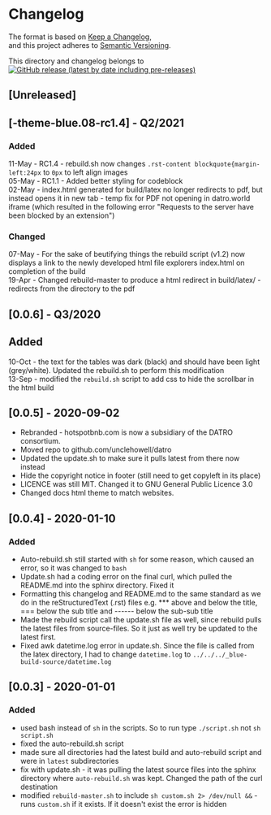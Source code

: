 # Changelog

The format is based on [Keep a Changelog](https://keepachangelog.com/en/1.0.0/),  
and this project adheres to [Semantic Versioning](https://semver.org/spec/v2.0.0.html).  

This directory and changelog belongs to [![GitHub release (latest by date including pre-releases)](https://img.shields.io/github/v/release/unclehowell/datro?include_prereleases)](https://github.com/unclehowell/datro/releases)  

## [Unreleased]  

## [-theme-blue.08-rc1.4] - Q2/2021  

### Added
11-May - RC1.4 - rebuild.sh now changes `.rst-content blockquote{margin-left:24px` to `0px` to left align images  
05-May - RC1.1 - Added better styling for codeblock  
02-May - index.html generated for build/latex no longer redirects to pdf, but instead opens it in new tab - temp fix for PDF not opening in datro.world iframe (which resulted in the following error "Requests to the server have been blocked by an extension")  

### Changed  
07-May - For the sake of beutifying things the rebuild script (v1.2) now displays a link to the newly developed html file explorers index.html on completion of the build   
19-Apr - Changed rebuild-master to produce a html redirect in build/latex/ - redirects from the directory to the pdf   

## [0.0.6] - Q3/2020

## Added
10-Oct - the text for the tables was dark (black) and should have been light (grey/white). Updated the rebuild.sh to perform this modification  
13-Sep - modified the `rebuild.sh` script to add css to hide the scrollbar in the html build  

## [0.0.5] - 2020-09-02                                                                    
 - Rebranded - hotspotbnb.com is now a subsidiary of the DATRO consortium.   
 - Moved repo to github.com/unclehowell/datro  
 - Updated the update.sh to make sure it pulls latest from there now instead  
 - Hide the copyright notice in footer (still need to get copyleft in its place)  
 - LICENCE was still MIT. Changed it to GNU General Public Licence 3.0  
 - Changed docs html theme to match websites.   


## [0.0.4] - 2020-01-10 

### Added 

 - Auto-rebuild.sh still started with `sh` for some reason, which caused an error, so it was changed to `bash`  
 - Update.sh had a coding error on the final curl, which pulled the README.md into the sphinx directory. Fixed it  
 - Formatting this changelog and README.md to the same standard as we do in the reStructuredText (.rst) files e.g. *** above and below the title, === below the sub title and ------ below the sub-sub title  
 - Made the rebuild script call the update.sh file as well, since rebuild pulls the latest files from source-files. So it just as well try be updated to the latest first.   
 - Fixed awk datetime.log error in update.sh. Since the file is called from the latex directory, I had to change `datetime.log` to `../../../_blue-build-source/datetime.log`  

## [0.0.3] - 2020-01-01

### Added

 - used bash instead of `sh` in the scripts. So to run type `./script.sh` not `sh script.sh`  
 - fixed the auto-rebuild.sh script  
 - made sure all directories had the latest build and auto-rebuild script and were in `latest` subdirectories  
 - fix with update.sh - it was pulling the latest source files into the sphinx directory where `auto-rebuild.sh` was kept. Changed the path of the curl destination  
 - modified `rebuild-master.sh` to include `sh custom.sh 2> /dev/null &&` - runs `custom.sh` if it exists. If it doesn't exist the error is hidden  
